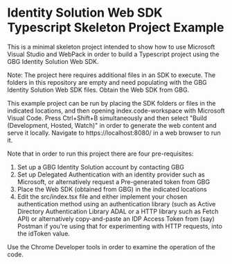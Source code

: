 # Identity Solution Web SDK Typescript Skeleton Project Example

This is a minimal skeleton project intended to show how to use Microsoft Visual Studio and WebPack in order to build a Typescript project using the GBG Identity Solution Web SDK.

Note: The project here requires additional files in an SDK to execute. The folders in this repository are empty and need populating with the GBG Identity Solution Web SDK files. Obtain the Web SDK from GBG.

This example project can be run by placing the SDK folders or files in the indicated locations, and then opening index.code-workspace with Microsoft Visual Code. Press Ctrl+Shift+B simultaneously and then select "Build (Development, Hosted, Watch)" in order to generate the web content and serve it locally. Navigate to https://localhost:8080/ in a web browser to run it.


Note that in order to run this project there are four pre-requisites:

1. Set up a GBG Identity Solution account by contacting GBG
2. Set up Delegated Authentication with an identity provider such as Microsoft, or alternatively request a Pre-generated token from GBG
3. Place the Web SDK (obtained from GBG) in the indicated locations
4. Edit the src/index.tsx file and either implement your chosen authentication method using an authentication library (such as Active Directory Authentication Library ADAL or a HTTP library such as Fetch API) or alternatively copy-and-paste an IDP Access Token from (say) Postman if you're using that for experimenting with HTTP requests, into the idToken value.

Use the Chrome Developer tools in order to examine the operation of the code.


